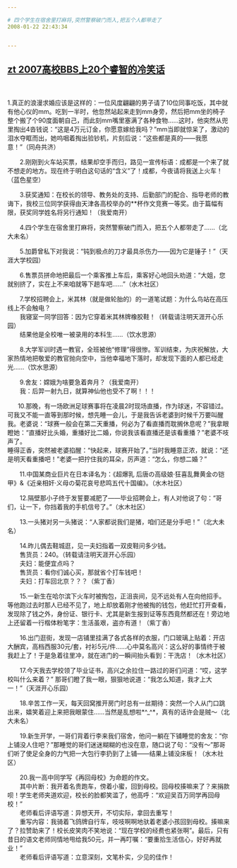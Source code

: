 ```yaml
---

# 四个学生在宿舍里打麻将,突然警察破门而入,把五个人都带走了
2008-01-22 22:43:34


---
```



<h2 class="entry-title"><a target=_blank class="entry-title-link" target="_blank" href="http://hi.baidu.com/huge/blog/item/11e731adc4ec270d4b36d67e.html">zt 2007高校BBS上20个睿智的冷笑话</a></h2><br />
<br />
1.真正的浪漫求婚应该是这样的：一位风度翩翩的男子请了10位同事吃饭，其中就有他心仪的mm。吃到一半时，他忽然站起来走到mm身旁，然后把mm坐的椅子整个搬了个90度面朝自己，而此刻mm嘴里塞满了各种食物……这时，他突然从兜里掏出4沓钱说：“这是4万元订金，你愿意嫁给我吗？”mm当即就惊呆了，激动的泪水夺眶而出，她呜咽着掏出验钞机，片刻后说：“这些都是真的——我愿意！”（同舟共济）<p>　　2.刚刚到火车站买票，结果却空手而归，路见一宣传标语：成都是一个来了就不想走的地方。现在终于明白这句话的“含义”了！成都，今夜请将我送上火车！（蓝色星空）</p>
<p>　　3.获奖通知：在校长的领导、教务处的支持、后勤部门的配合、指导老师的教诲下，我校三位同学获得由天津各高校举办的**杯作文竞赛一等奖。由于篇幅有限，获奖同学姓名将另行通知！（我爱南开）</p>
<p>　　4.四个学生在宿舍里打麻将，突然警察破门而入，把五个人都带走了……（北大未名）</p>
<p>　　5.加爵曾私下对我说：“钝到极点的刀才最具杀伤力——因为它是锤子！”（天涯大学校园）</p>
<p>　　6.售票员拼命地把最后一个乘客推上车后，乘客好心地回头劝道：“大姐，您就别挤了，实在上不来咱就等下趟车吧……”（水木社区）</p>
<p>　　7.学校招聘会上，米其林（就是做轮胎的）的一道笔试题：为什么鸟站在高压线上不会触电？ <br />
　　我寝室一同学回答：因为它穿着米其林牌橡胶鞋！（转载请注明天涯开心乐园） <br />
　　结果他是全校唯一被录用的本科生……（饮水思源）</p>
<p>　　8.大学军训时遇一教官，全班被他“修理”得很惨。军训结束，为庆祝解放，大家热情地把敬爱的教官抛向空中，当他幸福地下落时，却发现下面的人都已经走光……（饮水思源）</p>
<p>　　9.舍友：嫦娥为啥要急着奔月？（我爱南开） <br />
　　我：后羿一射九日，就算神仙他也受不了啊！！！</p>
<p>&nbsp;&nbsp;&nbsp;&nbsp;&nbsp;&nbsp;10.那晚，有一场欧洲足球赛事将在凌晨2时现场直播，作为球迷，不容错过。可我又不能一直等到那时候，想先睡一会儿，于是我告诉老婆到时候千万要叫醒我。老婆说：“球赛一般会在第二天重播，何必为了看直播而耽搁休息呢？”我拿眼瞪她：“直播好比头婚，重播好比二婚，你说我该看直播还是该看重播？”老婆不吱声了。 <br />
睡得正香，突然被老婆掐醒：“快起来，球赛开始了。”当时我睡意正浓，就说：“还是明天看重播吧！”老婆一把拧住我的耳朵，厉声道：“怎么，你想二婚？”</p>
<p>&nbsp;&nbsp;&nbsp;&nbsp;&nbsp;&nbsp;  11.中国某商业巨片在日本译名为：《超爆乳 后唐の高级娘·狂喜乱舞黄金の铠甲》&amp;《近亲相奸·义母の菊花哀号悲鸣五代十国编》。（水木社区）</p>
<p>　　12.隔壁那小子终于发誓要减肥了——毕业招聘会上，有人对他说了句：“哥们，让一下，你挡着我的手机信号了。”（水木社区）</p>
<p>　　13.一头猪对另一头猪说：“人家都说我们是猪，咱们还是分手吧！”（北大未名）</p>
<p>　　14.昨儿偶去鞋城逛，见一夫妇指着一双皮鞋问多少钱。 <br />
　　售货员：240。（转载请注明天涯开心乐园） <br />
　　夫妇：能便宜点吗？ <br />
　　售货员：看你们诚心买，那就省个打车钱吧！ <br />
　　夫妇：打车回北京？？？（紫丁香）</p>
<p>　　15.一新生在哈尔滨下火车时被掏包，正沮丧间，见不远处有人在向他招手。等他跑过去时那人已经不见了，地上却放着刚才他被掏的钱包，他赶忙打开查看，发现除了钱之外，身份证、银行卡、尤其是新生报到证等东西竟然都还在！旁边地上还留着一行楷体粉笔字：生活虽艰，盗亦有道！（紫丁香）</p>
<p>　　16.出门逛街，发现一店铺里挂满了各式各样的衣服，门口玻璃上贴着：开店大酬宾，高档西服30元/套，衬衫5元/件……心中莫名高兴：这么好的事情终于被我赶上了！于是急着往里冲，就在进门的一瞬间抬头看到：干洗店！（水木社区）</p>
<p>　　17.今天我去学校领了毕业证书，高兴之余拉住一路过的哥们问道：“哎，这学校叫什么来着？” 那哥们瞪了我一眼，狠狠地说道：“我怎么知道，我才上大一！”（天涯开心乐园）</p>
<p>　　18.辛苦工作一天，每天回窝推开房门时总有一丝期待：突然一个人从门口跳出来，嬉笑着迎上来把我眼蒙住……当然是乱想啦*^_^*，真有的话许会是贼～（北大未名）</p>
<p>　　19.新生开学，一哥们背着行李来我们宿舍，他问一躺在下铺睡觉的舍友：“你上铺没人住吧？”那睡觉的哥们迷迷糊糊的也没在意，随口说了句：“没有～”那哥们听了使足全身的力气把一大包行李扔到了上铺——结果上铺没床板！（水木社区）</p>
　　20.我一高中同学写《再回母校》为命题的作文。 <br />
　　其中片断：我开着名贵跑车，傍着小蜜，回到母校。回母校揍嘛来了？来捐款呗！学生老师夹道欢迎，校长的脸都笑滥了，他高呼：“欢迎吴百万同学再回母校！” <br />
　　老师看后评语写道：异想天开，不切实际，拿回去重写！ <br />
　　重写内容：我骑着飞鸽牌自行车，吱吱啊啊地驮着老婆小孩回到母校。揍嘛来了？拉赞助来了！校长皮笑肉不笑地说：“现在学校的经费也紧张啊”。最后，只有昔日的语文老师同情地甩给我50元，并一再叮嘱：“要重拾生活信心，好好再就业！” <br />
　　老师看后评语写道：立意深刻，文笔朴实，少见的佳作！<br />
<br />
<br />
